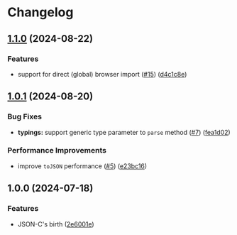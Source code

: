 # Changelog

## [1.1.0](https://github.com/wellwelwel/jsonc.min/compare/v1.0.1...v1.1.0) (2024-08-22)


### Features

* support for direct (global) browser import ([#15](https://github.com/wellwelwel/jsonc.min/issues/15)) ([d4c1c8e](https://github.com/wellwelwel/jsonc.min/commit/d4c1c8e4ee718350a8f8aa9eb2e507448d50b86e))

## [1.0.1](https://github.com/wellwelwel/jsonc.min/compare/v1.0.0...v1.0.1) (2024-08-20)


### Bug Fixes

* **typings:** support generic type parameter to `parse` method ([#7](https://github.com/wellwelwel/jsonc.min/issues/7)) ([fea1d02](https://github.com/wellwelwel/jsonc.min/commit/fea1d029c00b8fa9f2de318209ce54a9eb171532))


### Performance Improvements

* improve `toJSON` performance ([#5](https://github.com/wellwelwel/jsonc.min/issues/5)) ([e23bc16](https://github.com/wellwelwel/jsonc.min/commit/e23bc16edd1b76cd3c1a98f622bfa5301b6385dd))

## 1.0.0 (2024-07-18)


### Features

* JSON-C's birth ([2e6001e](https://github.com/wellwelwel/jsonc.min/commit/2e6001e49e44d08fa7e9d577e3f53a7f8f80c9b5))
